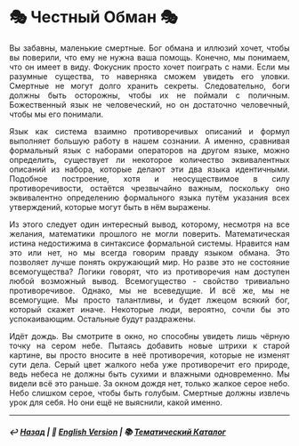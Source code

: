# 🎭 Честный Обман 🎭
<p align="justify">Вы забавны, маленькие смертные. Бог обмана и иллюзий хочет, чтобы вы поверили, что ему не нужна ваша помощь. Конечно, мы понимаем, что он имеет в виду. Фокусник просто хочет поиграть с нами. Если мы разумные существа, то наверняка сможем увидеть его уловки. Смертные не могут долго хранить секреты. Следовательно, боги должны быть осторожны, чтобы их не поймали с поличным. Божественный язык не человеческий, но он достаточно человечный, чтобы мы его понимали.</p>

<p align="justify">Язык как система взаимно противоречивых описаний и формул выполняет большую работу в нашем сознании. А именно, сравнивая формальный язык с наборами операторов на другом языке, можно определить, существует ли некоторое количество эквивалентных описаний из набора, которые делают эти два языка идентичными. Подобное построение, хотя и неосуществимое в силу противоречивости, остаётся чрезвычайно важным, поскольку оно эквивалентно определению формального языка путём указания всех утверждений, которые могут быть в нём выражены.</p>

<p align="justify">Из этого следует один интересный вывод, которому, несмотря на все желания, математики прошлого не могли поверить. Математическая истина недостижима в синтаксисе формальной системы. Нравится нам это или нет, но мы всегда говорим правду языком обмана. Это позволяет лучше понять окружающий мир. Но разве это не состояние всемогущества? Логики говорят, что из противоречия нам доступен любой возможный вывод. Всемогущество - свойство тривиально противоречивое. Однако, мы не всеведущие. И всё же, мы не всемогущие. Мы просто талантливы, и будет лжецом всякий бог, который скажет иначе. Некоторые люди, вероятно, сочли бы это успокаивающим. Остальные будут раздражены.</p>

<p align="justify">Идёт дождь. Вы смотрите в окно, но способны увидеть лишь чёрную точку на сером небе. Пытаясь добавить новые штрихи к старой картине, вы просто вносите в неё противоречия, которые не изменят сути дела. Серый цвет жалкого неба уже противоречит его природе, ведь небеса не должны быть сухими и влажными одновременно. Мы видели всё это раньше. За окном дождя нет, только жалкое серое небо. Небо слишком серое, чтобы быть голубым. Смертные должны извлечь урок для себя. Но они ещё не выяснили, какой именно.</p>

***

##### ↩️ [Назад](index-2.md) | 🗽 [English Version](deception.md) | 📚 [Тематический Каталог](index_2t.md)

